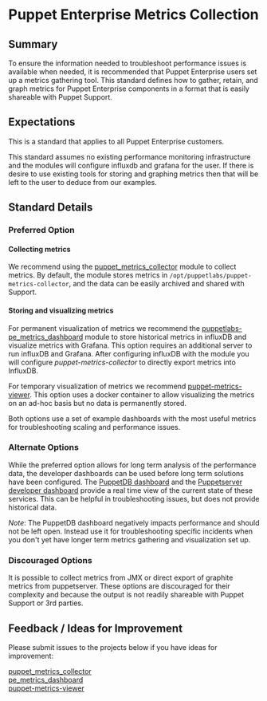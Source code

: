 # Puppet Enterprise Metrics Collection

## Summary

To ensure the information needed to troubleshoot performance issues is available when needed, it is recommended that Puppet Enterprise users set up a metrics gathering tool.  This standard defines how to gather, retain, and graph metrics for Puppet Enterprise components in a format that is easily shareable with Puppet Support.  

## Expectations

This is a standard that applies to all Puppet Enterprise customers.  

This standard assumes no existing performance monitoring infrastructure and the modules will configure influxdb and grafana for the user.  If there is desire to use existing tools for storing and graphing metrics then that will be left to the user to deduce from our examples.  

## Standard Details

### Preferred Option


#### Collecting metrics 

We recommend using the [puppet_metrics_collector](https://github.com/puppetlabs/puppetlabs-puppet_metrics_collector) module to collect metrics.  By default, the module stores metrics in `/opt/puppetlabs/puppet-metrics-collector`, and the data can be easily archived and shared with Support.

#### Storing and visualizing metrics 

For permanent visualization of metrics we recommend the [puppetlabs-pe_metrics_dashboard](https://github.com/puppetlabs/puppetlabs-pe_metrics_dashboard) module to store historical metrics in influxDB and visualize metrics with Grafana.  This option requires an additional server to run influxDB and Grafana.  After configuring influxDB with the module you will configure *puppet-metrics-collector* to directly export metrics into InfluxDB.

For temporary visualization of metrics we recommend [puppet-metrics-viewer](https://github.com/puppetlabs/puppet-metrics-viewer).  This option uses a docker container to allow visualizing the metrics on an ad-hoc basis but no data is permanently stored.

Both options use a set of example dashboards with the most useful metrics for troubleshooting scaling and performance issues.  

### Alternate Options

While the preferred option allows for long term analysis of the performance data, the developer dashboards can be used before long term solutions have been configured. The [PuppetDB dashboard](https://puppet.com/docs/puppetdb/5.2/maintain_and_tune.html#monitor-the-performance-dashboard) and the [Puppetserver developer dashboard](https://puppet.com/docs/puppetserver/5.2/puppet_server_metrics.html#accessing-the-developer-dashboard) provide a real time view of the current state of these services. This can be helpful in troubleshooting issues, but does not provide historical data. 

*Note*: The PuppetDB dashboard negatively impacts performance and should not be left open. Instead use it for troubleshooting specific incidents when you don't yet have longer term metrics gathering and visualization set up. 

### Discouraged Options

It is possible to collect metrics from JMX or direct export of graphite metrics from puppetserver.  These options are discouraged for their complexity and because the output is not readily shareable with Puppet Support or 3rd parties.  

## Feedback / Ideas for Improvement

Please submit issues to the projects below if you have ideas for improvement:

[puppet_metrics_collector](https://github.com/puppetlabs/puppetlabs-puppet_metrics_collector)  
[pe_metrics_dashboard](https://github.com/puppetlabs/puppetlabs-pe_metrics_dashboard)  
[puppet-metrics-viewer](https://github.com/puppetlabs/puppet-metrics-viewer)  
